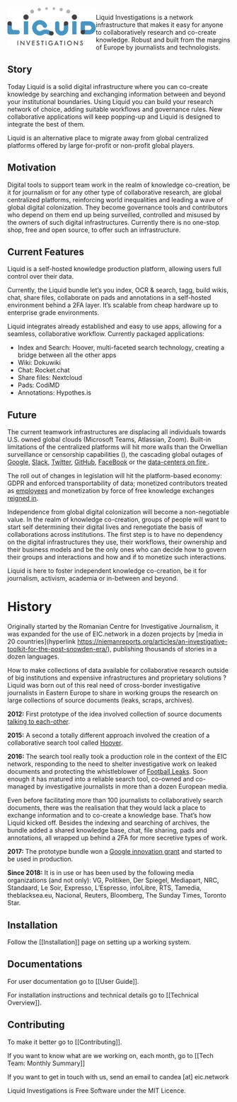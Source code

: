 
<img src="https://github.com/liquidinvestigations/docs-img/blob/main/liquid%20logo.png" width=200 align=left>



Liquid Investigations is a network infrastructure that makes it easy for anyone to collaboratively research and co-create knowledge. Robust and built from the margins of Europe by journalists and technologists. 

## Story 

Today Liquid is a solid digital infrastructure where you can co-create knowledge by searching and exchanging information between and beyond your institutional boundaries. Using Liquid you can build your research network of choice, adding suitable workflows and governance rules. New collaborative applications will keep popping-up and Liquid is designed to integrate the best of them.  

Liquid is an alternative place to migrate away from global centralized platforms offered by large for-profit or non-profit global players. 

## Motivation 

Digital tools to support team work in the realm of knowledge co-creation, be it for journalism or for any other type of collaborative research, are global centralized platforms, reinforcing world inequalities and leading a wave of global digital colonization. They become governance tools and contributors who depend on them end up being surveilled, controlled and misused by the owners of such digital infrastructures. Currently there is no one-stop shop, free and open source, to offer such an infrastructure.  

## Current Features 

Liquid is a self-hosted knowledge production platform, allowing users full control over their data. 

Currently, the Liquid bundle let’s you index, OCR & search, tagg, build wikis, chat, share files, collaborate on pads and annotations in a self-hosted environment behind a 2FA layer. It’s scalable from cheap hardware up to enterprise grade environments.

Liquid integrates already established and easy to use apps, allowing for a seamless, collaborative workflow. Currently packaged applications:
* Index and Search: Hoover, multi-faceted search technology, creating a bridge between all the other apps
* Wiki: Dokuwiki
* Chat: Rocket.chat 
* Share files: Nextcloud
* Pads: CodiMD
* Annotations: Hypothes.is 

## Future

The current teamwork infrastructures are displacing all individuals towards U.S. owned global clouds (Microsoft Teams, Atlassian, Zoom). Built-in limitations of the centralized platforms will hit more walls than the Orwellian surveillance or censorship capabilities (), the cascading global outages of [Google](https://www.theguardian.com/technology/2020/dec/14/google-suffers-worldwide-outage-with-gmail-youtube-and-other-services-down), [Slack](https://www.theverge.com/2021/1/4/22213105/slack-outage-down-2021-server-error), [Twitter](https://www.theguardian.com/world/2020/oct/16/twitter-outage-social-media-platform-goes-down-across-the-world), [GitHub](https://www.zdnet.com/article/github-hit-with-multiple-back-to-back-outages/ ), [FaceBook](https://www.reuters.com/article/us-facebook-outages-idUSKBN2BB232) or the [data-centers on fire ](https://www.dna.fr/faits-divers-justice/2021/03/10/strasbourg-important-incendie-dans-une-entreprise-situee-sur-un-site-seveso-au-port-du-rhin).  

The roll out of changes in legislation will hit the platform-based economy: GDPR and enforced transportability of data; monetized contributors treated as [employees](https://www.ft.com/content/73be294b-a43d-4387-aced-7b5cb0d91007) and monetization by force of free knowledge exchanges [reigned in](https://www.bbc.com/news/world-australia-56163550).  

Independence from global digital colonization will become a non-negotiable value. In the realm of knowledge co-creation, groups of people will want to start self determining their digital lives and renegotiate the basis of collaborations across institutions. The first step is to have no dependency on the digital infrastructures they use, their workflows, their ownership and their business models and be the only ones who can decide how to govern their groups and interactions and how and if to monetize such interactions. 

Liquid is here to foster independent knowledge co-creation, be it for journalism, activism, academia or in-between and beyond. 

# History 

Originally started by the Romanian Centre for Investigative Journalism, it was expanded for the use of EIC.network in a dozen projects by [media in 20 countries](hyperlink https://niemanreports.org/articles/an-investigative-toolkit-for-the-post-snowden-era/), publishing thousands of stories in a dozen languages. 

How to make collections of data available for collaborative research outside of big institutions and expensive infrastructures and proprietary solutions ? Liquid was born out of this real need of cross-border investigative journalists in Eastern Europe to share in working groups the research on large collections of source documents (leaks, scraps, archives). 

**2012:** First prototype of the idea involved collection of source documents [talking to each-other](https://web.archive.org/web/20201229143041/http://thesponge.eu/index.php?idT=3&idC=3&idRec=1181&recType=story). 

**2015:** A second a totally different approach involved the creation of a collaborative search tool called [Hoover](https://web.archive.org/web/20201229142931/http://thesponge.eu/index.php?idT=3&idC=3&idRec=1196&recType=story). 

**2016:** The search tool really took a production role in the context of the EIC network, responding to the need to shelter investigative work on leaked documents and protecting the whistleblower of [Football Leaks](https://web.archive.org/web/20210129082633/https://eic.network/projects/football-leaks-continues). Soon enough it has matured into a reliable search tool, co-owned and co-managed by investigative journalists in more than a dozen European media.  

Even before facilitating more than 100 journalists to collaboratively search documents, there was the realisation that they would lack a place to exchange information and to co-create a knowledge base. That’s how Liquid kicked off. Besides the indexing and searching of archives, the bundle added a shared knowledge base, chat, file sharing, pads and annotations, all wrapped up behind a 2FA for more secretive types of work. 

**2017:** The prototype bundle won a [Google innovation grant](https://newsinitiative.withgoogle.com/dnifund/insights/liquid-investigations-helping-journalists-collaborate-safely-scale/) and started to be used in production. 

**Since 2018:** It is in use or has been used by the following media organizations (and not only): VG, Politiken, Der Spiegel, Mediapart, NRC, Standaard, Le Soir, Expresso, L’Espresso, infoLibre, RTS, Tamedia, theblacksea.eu, Nacional, Reuters, Bloomberg, The Sunday Times, Toronto Star.


## Installation 

Follow the [[Installation]] page on setting up a working system.

## Documentations 

For user documentation go to [[User Guide]].

For installation instructions and technical details go to [[Technical Overview]].

## Contributing 

To make it better go to [[Contributing]].

If you want to know what are we working on, each month, go to [[Tech Team: Monthly Summary]]

If you want to get in touch with us, send an email to candea [at] eic.network 

Liquid Investigations is Free Software under the MIT Licence. 

